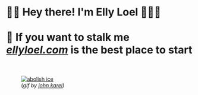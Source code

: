 # 👋🏻 Hey there! I'm **Elly Loel** 👩🏼‍💻<br><br>👀 If you want to stalk me [*ellyloel.com*](https://ellyloel.com) is the best place to start<br><br>

<figure>
	<a href="https://www.latimes.com/business/technology/story/2020-06-12/github-ceo-black-lives-matter-employees-demand-end-ice-contract">
		<img src="https://cdn.glitch.com/17b32ffe-942d-4845-a42f-ca7873ca9379%2Fsource.gif?v=1594334539815" alt="abolish ice">
	</a>
	<figcaption>
		(<em>gif by <a href="https://twitter.com/jjjjjjjjjjohn">john karel</a><em>)
	</figcaption>
</figure>
